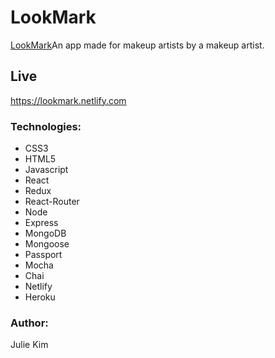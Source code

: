 # LookMark

<a href="https://lookmark.netlify.com">LookMark</a>An app made for makeup artists by a makeup artist.  

## Live 

https://lookmark.netlify.com


### Technologies: 
- CSS3
- HTML5 
- Javascript 
- React
- Redux
- React-Router
- Node
- Express
- MongoDB
- Mongoose
- Passport
- Mocha
- Chai 
- Netlify
- Heroku 

### Author: 
Julie Kim





